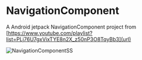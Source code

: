 # NavigationComponent

A Android jetpack NavigationComponent project from [https://www.youtube.com/playlist?list=PLj76U7gxVixTYE8n2X_z50nP3O8TqyBb3](url)

![NavigationComponentSS](https://user-images.githubusercontent.com/69786552/168586295-d7e60037-8df6-46bb-a5aa-d5e29ac229f3.jpeg)
